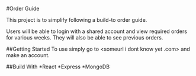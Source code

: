 #Order Guide

This project is to simplify following a build-to order guide.

Users will be able to login with a shared account and view required orders for various weeks.
They will also be able to see previous orders.

##Getting Started
To use simply go to <someurl i dont know yet .com> and make an account.

##Build With
*React
*Express
*MongoDB
